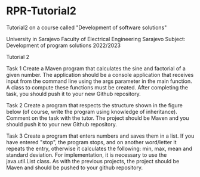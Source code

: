 # RPR-Tutorial2
Tutorial2 on a course called "Development of software solutions"

University in Sarajevo
Faculty of Electrical Engineering Sarajevo
Subject: Development of program solutions 2022/2023


Tutorial 2


Task 1
Create a Maven program that calculates the sine and factorial of a given number. The application should be a console application that receives input from the command line using the args parameter in the main function. A class to compute these functions must be created. After completing the task, you should push it to your new Github repository.

Task 2
Create a program that respects the structure shown in the figure below (of course, write the program using knowledge of inheritance). Comment on the task with the tutor. The project should be Maven and you should push it to your new Github repository.
  
Task 3
Create a program that enters numbers and saves them in a list. If you have entered "stop", the program stops, and on another word/letter it repeats the entry, otherwise it calculates the following: min, max, mean and standard deviation. For implementation, it is necessary to use the java.util.List class. As with the previous projects, the project should be Maven and should be pushed to your github repository.
